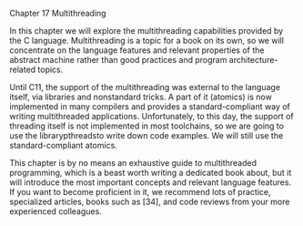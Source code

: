 Chapter 17 Multithreading

In this chapter we will explore the multithreading capabilities provided by the C language. Multithreading is a topic for a book on its own, so we will concentrate on the language features and relevant properties of the abstract machine rather than good practices and program architecture-related topics.

Until C11, the support of the multithreading was external to the language itself, via libraries and nonstandard tricks. A part of it \(atomics\) is now implemented in many compilers and provides a standard-compliant way of writing multithreaded applications. Unfortunately, to this day, the support of threading itself is not implemented in most toolchains, so we are going to use the librarypthreadsto write down code examples. We will still use the standard-compliant atomics.

This chapter is by no means an exhaustive guide to multithreaded programming, which is a beast worth writing a dedicated book about, but it will introduce the most important concepts and relevant language features. If you want to become proficient in it, we recommend lots of practice, specialized articles, books such as \[34\], and code reviews from your more experienced colleagues.

